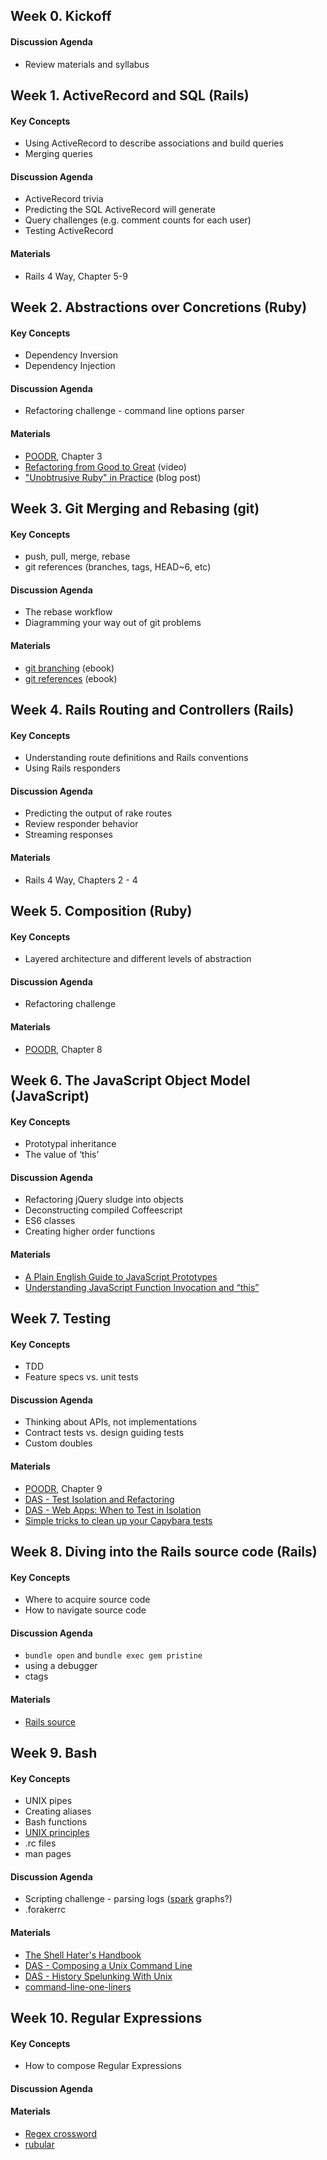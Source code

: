 ## Week 0. Kickoff
#### Discussion Agenda
- Review materials and syllabus

## Week 1. ActiveRecord and SQL (Rails)
#### Key Concepts
- Using ActiveRecord to describe associations and build queries
- Merging queries

#### Discussion Agenda
- ActiveRecord trivia
- Predicting the SQL ActiveRecord will generate
- Query challenges (e.g. comment counts for each user)
- Testing ActiveRecord

#### Materials
- Rails 4 Way, Chapter 5-9

## Week 2. Abstractions over Concretions (Ruby)
#### Key Concepts
- Dependency Inversion
- Dependency Injection

#### Discussion Agenda
- Refactoring challenge - command line options parser

#### Materials
- [POODR](http://www.amazon.com/Practical-Object-Oriented-Design-Ruby-Addison-Wesley/dp/0321721330), Chapter 3
- [Refactoring from Good to Great](https://www.youtube.com/watch?v=DC-pQPq0acs) (video)
- ["Unobtrusive Ruby" in Practice](https://practicingruby.com/articles/unobtrusive-ruby-in-practice) (blog post)

## Week 3. Git Merging and Rebasing (git)
#### Key Concepts
- push, pull, merge, rebase
- git references (branches, tags, HEAD~6, etc)

#### Discussion Agenda
- The rebase workflow
- Diagramming your way out of git problems

#### Materials
- [git branching](http://git-scm.com/book/en/Git-Branching) (ebook)
- [git references](http://git-scm.com/book/en/Git-Internals-Git-References) (ebook)

## Week 4. Rails Routing and Controllers (Rails)
#### Key Concepts
- Understanding route definitions and Rails conventions
- Using Rails responders

#### Discussion Agenda
- Predicting the output of rake routes
- Review responder behavior
- Streaming responses

#### Materials
- Rails 4 Way, Chapters 2 - 4

## Week 5. Composition (Ruby)
#### Key Concepts
- Layered architecture and different levels of abstraction

#### Discussion Agenda
- Refactoring challenge

#### Materials
- [POODR](http://www.amazon.com/Practical-Object-Oriented-Design-Ruby-Addison-Wesley/dp/0321721330), Chapter 8

## Week 6. The JavaScript Object Model (JavaScript)
#### Key Concepts
- Prototypal inheritance
- The value of ‘this’

#### Discussion Agenda
- Refactoring jQuery sludge into objects
- Deconstructing compiled Coffeescript
- ES6 classes
- Creating higher order functions

#### Materials
- [A Plain English Guide to JavaScript Prototypes](http://sporto.github.io/blog/2013/02/22/a-plain-english-guide-to-javascript-prototypes/)
- [Understanding JavaScript Function Invocation and “this”](http://yehudakatz.com/2011/08/11/understanding-javascript-function-invocation-and-this/)

## Week 7. Testing
#### Key Concepts
- TDD
- Feature specs vs. unit tests

#### Discussion Agenda
- Thinking about APIs, not implementations
- Contract tests vs. design guiding tests
- Custom doubles

#### Materials
- [POODR](http://www.amazon.com/Practical-Object-Oriented-Design-Ruby-Addison-Wesley/dp/0321721330), Chapter 9
- [DAS - Test Isolation and Refactoring](https://www.destroyallsoftware.com/screencasts/catalog/test-isolation-and-refactoring)
- [DAS - Web Apps: When to Test in Isolation](https://www.destroyallsoftware.com/screencasts/catalog/web-apps-when-to-test-in-isolation)
- [Simple tricks to clean up your Capybara tests](http://www.elabs.se/blog/51-simple-tricks-to-clean-up-your-capybara-tests)

## Week 8. Diving into the Rails source code (Rails)
#### Key Concepts
- Where to acquire source code
- How to navigate source code

#### Discussion Agenda
- `bundle open` and `bundle exec gem pristine`
- using a debugger
- ctags

#### Materials
- [Rails source](https://github.com/rails/rails)

## Week 9. Bash
#### Key Concepts
- UNIX pipes
- Creating aliases
- Bash functions
- [UNIX principles](http://en.wikipedia.org/wiki/Unix_philosophy#Eric_Raymond.E2.80.99s_17_Unix_Rules)
- .rc files
- man pages

#### Discussion Agenda
- Scripting challenge - parsing logs ([spark](https://github.com/holman/spark) graphs?)
- .forakerrc

#### Materials
- [The Shell Hater's Handbook](http://www.confreaks.com/videos/363-gogaruco2010-the-shell-hater-s-handbook)
- [DAS - Composing a Unix Command Line](https://www.destroyallsoftware.com/screencasts/catalog/composing-a-unix-command-line)
- [DAS - History Spelunking With Unix](https://www.destroyallsoftware.com/screencasts/catalog/history-spelunking-with-unix)
- [command-line-one-liners](https://github.com/arturoherrero/command-line-one-liners)

## Week 10. Regular Expressions
#### Key Concepts
- How to compose Regular Expressions

#### Discussion Agenda

#### Materials
- [Regex crossword](http://regexcrossword.com/)
- [rubular](http://rubular.com/)

